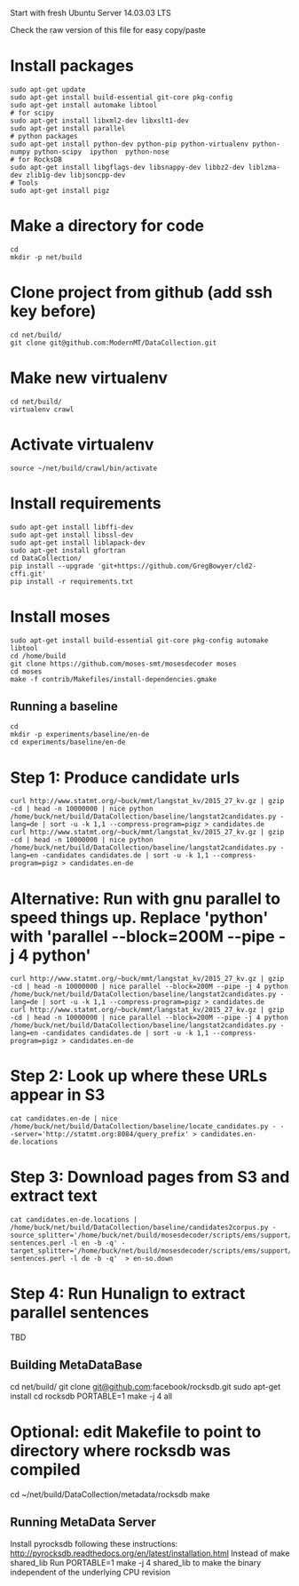 Start with fresh Ubuntu Server 14.03.03 LTS

Check the raw version of this file for easy copy/paste

# Install packages
```
sudo apt-get update
sudo apt-get install build-essential git-core pkg-config
sudo apt-get install automake libtool
# for scipy
sudo apt-get install libxml2-dev libxslt1-dev
sudo apt-get install parallel
# python packages
sudo apt-get install python-dev python-pip python-virtualenv python-numpy python-scipy  ipython  python-nose
# for RocksDB
sudo apt-get install libgflags-dev libsnappy-dev libbz2-dev liblzma-dev zlib1g-dev libjsoncpp-dev
# Tools
sudo apt-get install pigz
```

# Make a directory for code
```
cd
mkdir -p net/build
```

# Clone project from github (add ssh key before)
```
cd net/build/
git clone git@github.com:ModernMT/DataCollection.git
```

# Make new virtualenv
```
cd net/build/
virtualenv crawl
```

# Activate virtualenv
```
source ~/net/build/crawl/bin/activate
```

# Install requirements
```
sudo apt-get install libffi-dev
sudo apt-get install libssl-dev
sudo apt-get install liblapack-dev
sudo apt-get install gfortran
cd DataCollection/
pip install --upgrade 'git+https://github.com/GregBowyer/cld2-cffi.git'
pip install -r requirements.txt
```

# Install moses
```
sudo apt-get install build-essential git-core pkg-config automake libtool
cd /home/build
git clone https://github.com/moses-smt/mosesdecoder moses
cd moses
make -f contrib/Makefiles/install-dependencies.gmake
```


## Running a baseline ##
```
cd
mkdir -p experiments/baseline/en-de
cd experiments/baseline/en-de
```

# Step 1: Produce candidate urls
```
curl http://www.statmt.org/~buck/mmt/langstat_kv/2015_27_kv.gz | gzip -cd | head -n 10000000 | nice python /home/buck/net/build/DataCollection/baseline/langstat2candidates.py -lang=de | sort -u -k 1,1 --compress-program=pigz > candidates.de
curl http://www.statmt.org/~buck/mmt/langstat_kv/2015_27_kv.gz | gzip -cd | head -n 10000000 | nice python /home/buck/net/build/DataCollection/baseline/langstat2candidates.py -lang=en -candidates candidates.de | sort -u -k 1,1 --compress-program=pigz > candidates.en-de
```

# Alternative: Run with gnu parallel to speed things up. Replace 'python' with 'parallel --block=200M --pipe -j 4 python'
```
curl http://www.statmt.org/~buck/mmt/langstat_kv/2015_27_kv.gz | gzip -cd | head -n 10000000 | nice parallel --block=200M --pipe -j 4 python /home/buck/net/build/DataCollection/baseline/langstat2candidates.py -lang=de | sort -u -k 1,1 --compress-program=pigz > candidates.de
curl http://www.statmt.org/~buck/mmt/langstat_kv/2015_27_kv.gz | gzip -cd | head -n 10000000 | nice parallel --block=200M --pipe -j 4 python /home/buck/net/build/DataCollection/baseline/langstat2candidates.py -lang=en -candidates candidates.de | sort -u -k 1,1 --compress-program=pigz > candidates.en-de
```

# Step 2: Look up where these URLs appear in S3
```
cat candidates.en-de | nice /home/buck/net/build/DataCollection/baseline/locate_candidates.py - - -server='http://statmt.org:8084/query_prefix' > candidates.en-de.locations
```

# Step 3: Download pages from S3 and extract text
```
cat candidates.en-de.locations | /home/buck/net/build/DataCollection/baseline/candidates2corpus.py -source_splitter='/home/buck/net/build/mosesdecoder/scripts/ems/support/split-sentences.perl -l en -b -q' -target_splitter='/home/buck/net/build/mosesdecoder/scripts/ems/support/split-sentences.perl -l de -b -q'  > en-so.down
```

# Step 4: Run Hunalign to extract parallel sentences

TBD


## Building MetaDataBase ##
cd net/build/
git clone git@github.com:facebook/rocksdb.git
sudo apt-get install
cd rocksdb
PORTABLE=1 make -j 4 all

# Optional: edit Makefile to point to directory where rocksdb was compiled
cd ~/net/build/DataCollection/metadata/rocksdb
make

## Running MetaData Server ##
Install pyrocksdb following these instructions: http://pyrocksdb.readthedocs.org/en/latest/installation.html
Instead of
	make shared_lib
Run
	PORTABLE=1 make -j 4 shared_lib
to make the binary independent of the underlying CPU revision
